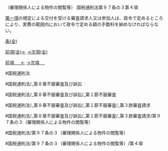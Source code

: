 （審理関係人による物件の閲覧等）
国税通則法第９７条の３第４項

[第一項](国税通則法＿＿＿＿＿第９７条の３第１項)の規定による交付を受ける審査請求人又は参加人は、政令で定めるところにより、実費の範囲内において政令で定める額の手数料を納めなければならない。

[条(全)](国税通則法＿＿＿＿＿第９７条の３_.md)

[前項(全)←](国税通則法＿＿＿＿＿第９７条の３第３項_.md)    [→次項(全)](国税通則法＿＿＿＿＿第９７条の３第５項_.md)

[前項 　 ←](国税通則法＿＿＿＿＿第９７条の３第３項.md)    [→次項 　 ](国税通則法＿＿＿＿＿第９７条の３第５項.md)



#国税通則法

#国税通則法/_第８章不服審査及び訴訟

#国税通則法/_第８章不服審査及び訴訟/_第１節不服審査

#国税通則法/_第８章不服審査及び訴訟/_第１節不服審査/_第３款審査請求

#国税通則法/_第８章不服審査及び訴訟/_第１節不服審査/_第３款審査請求/第９７条の３（審理関係人による物件の閲覧等）

#国税通則法/第９７条の３（審理関係人による物件の閲覧等）

#国税通則法/第９７条の３（審理関係人による物件の閲覧等）/第４項

